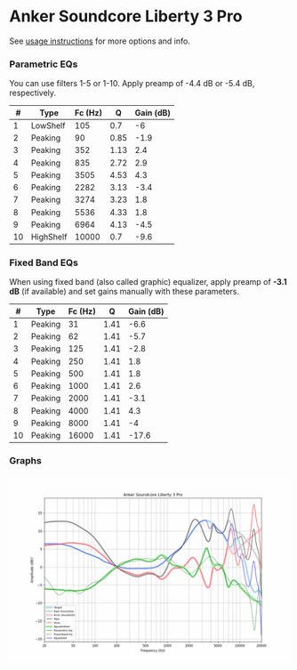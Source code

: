 # Anker Soundcore Liberty 3 Pro
See [usage instructions](https://github.com/jaakkopasanen/AutoEq#usage) for more options and info.

### Parametric EQs
You can use filters 1-5 or 1-10. Apply preamp of -4.4 dB or -5.4 dB, respectively.

|   # | Type      |   Fc (Hz) |    Q |   Gain (dB) |
|-----|-----------|-----------|------|-------------|
|   1 | LowShelf  |       105 | 0.7  |        -6   |
|   2 | Peaking   |        90 | 0.85 |        -1.9 |
|   3 | Peaking   |       352 | 1.13 |         2.4 |
|   4 | Peaking   |       835 | 2.72 |         2.9 |
|   5 | Peaking   |      3505 | 4.53 |         4.3 |
|   6 | Peaking   |      2282 | 3.13 |        -3.4 |
|   7 | Peaking   |      3274 | 3.23 |         1.8 |
|   8 | Peaking   |      5536 | 4.33 |         1.8 |
|   9 | Peaking   |      6964 | 4.13 |        -4.5 |
|  10 | HighShelf |     10000 | 0.7  |        -9.6 |

### Fixed Band EQs
When using fixed band (also called graphic) equalizer, apply preamp of **-3.1 dB** (if available) and set gains manually with these parameters.

|   # | Type    |   Fc (Hz) |    Q |   Gain (dB) |
|-----|---------|-----------|------|-------------|
|   1 | Peaking |        31 | 1.41 |        -6.6 |
|   2 | Peaking |        62 | 1.41 |        -5.7 |
|   3 | Peaking |       125 | 1.41 |        -2.8 |
|   4 | Peaking |       250 | 1.41 |         1.8 |
|   5 | Peaking |       500 | 1.41 |         1.8 |
|   6 | Peaking |      1000 | 1.41 |         2.6 |
|   7 | Peaking |      2000 | 1.41 |        -3.1 |
|   8 | Peaking |      4000 | 1.41 |         4.3 |
|   9 | Peaking |      8000 | 1.41 |        -4   |
|  10 | Peaking |     16000 | 1.41 |       -17.6 |

### Graphs
![](./Anker%20Soundcore%20Liberty%203%20Pro.png)
